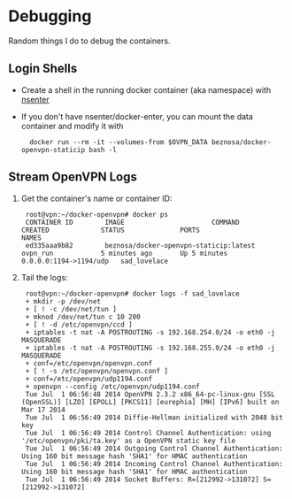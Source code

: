 # Debugging

Random things I do to debug the containers.

## Login Shells

* Create a shell in the running docker container (aka namespace) with [nsenter](https://github.com/jpetazzo/nsenter)
* If you don't have nsenter/docker-enter, you can mount the data container and modify it with

        docker run --rm -it --volumes-from $OVPN_DATA beznosa/docker-openvpn-staticip bash -l

## Stream OpenVPN Logs

1. Get the container's name or container ID:

        root@vpn:~/docker-openvpn# docker ps
        CONTAINER ID        IMAGE                      COMMAND             CREATED             STATUS              PORTS                    NAMES
        ed335aaa9b82        beznosa/docker-openvpn-staticip:latest   ovpn_run            5 minutes ago       Up 5 minutes        0.0.0.0:1194->1194/udp   sad_lovelace

2. Tail the logs:

        root@vpn:~/docker-openvpn# docker logs -f sad_lovelace
        + mkdir -p /dev/net
        + [ ! -c /dev/net/tun ]
        + mknod /dev/net/tun c 10 200
        + [ ! -d /etc/openvpn/ccd ]
        + iptables -t nat -A POSTROUTING -s 192.168.254.0/24 -o eth0 -j MASQUERADE
        + iptables -t nat -A POSTROUTING -s 192.168.255.0/24 -o eth0 -j MASQUERADE
        + conf=/etc/openvpn/openvpn.conf
        + [ ! -s /etc/openvpn/openvpn.conf ]
        + conf=/etc/openvpn/udp1194.conf
        + openvpn --config /etc/openvpn/udp1194.conf
        Tue Jul  1 06:56:48 2014 OpenVPN 2.3.2 x86_64-pc-linux-gnu [SSL (OpenSSL)] [LZO] [EPOLL] [PKCS11] [eurephia] [MH] [IPv6] built on Mar 17 2014
        Tue Jul  1 06:56:49 2014 Diffie-Hellman initialized with 2048 bit key
        Tue Jul  1 06:56:49 2014 Control Channel Authentication: using '/etc/openvpn/pki/ta.key' as a OpenVPN static key file
        Tue Jul  1 06:56:49 2014 Outgoing Control Channel Authentication: Using 160 bit message hash 'SHA1' for HMAC authentication
        Tue Jul  1 06:56:49 2014 Incoming Control Channel Authentication: Using 160 bit message hash 'SHA1' for HMAC authentication
        Tue Jul  1 06:56:49 2014 Socket Buffers: R=[212992->131072] S=[212992->131072]

